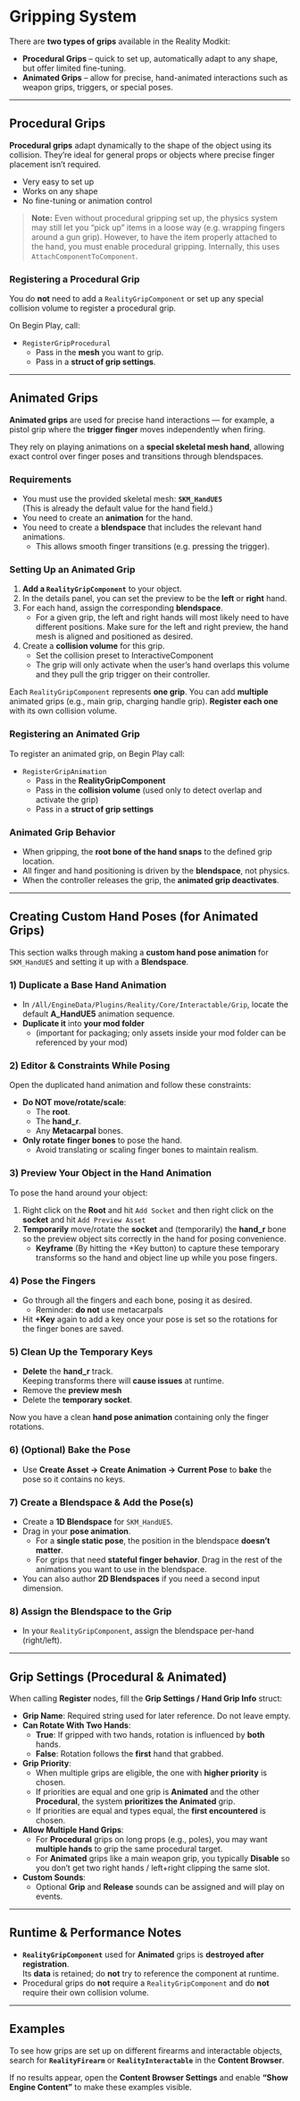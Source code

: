 # Gripping System

There are **two types of grips** available in the Reality Modkit:

- **Procedural Grips** – quick to set up, automatically adapt to any shape, but offer limited fine-tuning.  
- **Animated Grips** – allow for precise, hand-animated interactions such as weapon grips, triggers, or special poses.

---

## Procedural Grips

**Procedural grips** adapt dynamically to the shape of the object using its collision. They’re ideal for general props or objects where precise finger placement isn’t required.

- Very easy to set up  
- Works on any shape  
- No fine-tuning or animation control

> **Note:** Even without procedural gripping set up, the physics system may still let you “pick up” items in a loose way (e.g. wrapping fingers around a gun grip). However, to have the item properly attached to the hand, you must enable procedural gripping. Internally, this uses `AttachComponentToComponent`.

### Registering a Procedural Grip

You do **not** need to add a `RealityGripComponent` or set up any special collision volume to register a procedural grip.

On Begin Play, call:

- `RegisterGripProcedural`  
    - Pass in the **mesh** you want to grip.  
    - Pass in a **struct of grip settings**.

---

## Animated Grips

**Animated grips** are used for precise hand interactions — for example, a pistol grip where the **trigger finger** moves independently when firing.

They rely on playing animations on a **special skeletal mesh hand**, allowing exact control over finger poses and transitions through blendspaces.

### Requirements

- You must use the provided skeletal mesh: **`SKM_HandUE5`**  
  (This is already the default value for the hand field.)
- You need to create an **animation** for the hand.
- You need to create a **blendspace** that includes the relevant hand animations.  
    - This allows smooth finger transitions (e.g. pressing the trigger).

### Setting Up an Animated Grip

1. **Add a `RealityGripComponent`** to your object.  
2. In the details panel, you can set the preview to be the **left** or **right** hand.  
3. For each hand, assign the corresponding **blendspace**.
    - For a given grip, the left and right hands will most likely need to have different positions. Make sure for the left and right preview, the hand mesh is aligned and positioned as desired.
4. Create a **collision volume** for this grip.
    - Set the collision preset to InteractiveComponent
    - The grip will only activate when the user’s hand overlaps this volume and they pull the grip trigger on their controller.

Each `RealityGripComponent` represents **one grip**. You can add **multiple** animated grips (e.g., main grip, charging handle grip). **Register each one** with its own collision volume.

### Registering an Animated Grip

To register an animated grip, on Begin Play call:

- `RegisterGripAnimation`  
  - Pass in the **RealityGripComponent**  
  - Pass in the **collision volume** (used only to detect overlap and activate the grip)  
  - Pass in a **struct of grip settings**

### Animated Grip Behavior

- When gripping, the **root bone of the hand snaps** to the defined grip location.  
- All finger and hand positioning is driven by the **blendspace**, not physics.
- When the controller releases the grip, the **animated grip deactivates**.

---

## Creating Custom Hand Poses (for Animated Grips)

This section walks through making a **custom hand pose animation** for `SKM_HandUE5` and setting it up with a **Blendspace**.

### 1) Duplicate a Base Hand Animation

- In `/All/EngineData/Plugins/Reality/Core/Interactable/Grip`, locate the default **A_HandUE5** animation sequence.  
- **Duplicate it** into **your mod folder**
    - (important for packaging; only assets inside your mod folder can be referenced by your mod)

### 2) Editor & Constraints While Posing

Open the duplicated hand animation and follow these constraints:

- **Do NOT move/rotate/scale**:
    - The **root**.
    - The **hand_r**.
    - Any **Metacarpal** bones.
- **Only rotate** **finger bones** to pose the hand.  
    - Avoid translating or scaling finger bones to maintain realism.

### 3) Preview Your Object in the Hand Animation

To pose the hand around your object:

1. Right click on the **Root** and hit `Add Socket` and then right click on the **socket** and hit `Add Preview Asset`
2. **Temporarily** move/rotate the **socket** and (temporarily) the **hand_r** bone so the preview object sits correctly in the hand for posing convenience.  
     - **Keyframe** (By hitting the +Key button) to capture these temporary transforms so the hand and object line up while you pose fingers.

<!-- > You’ll **remove** any keys you added for `NR`/Root later. Those transforms are only helpers for posing. -->

### 4) Pose the Fingers

- Go through all the fingers and each bone, posing it as desired.
    - Reminder: **do not** use metacarpals
- Hit **+Key** again to add a key once your pose is set so the rotations for the finger bones are saved.

### 5) Clean Up the Temporary Keys

- **Delete** the **hand_r** track.  
  Keeping transforms there will **cause issues** at runtime.
- Remove the **preview mesh**
- Delete the **temporary socket**.

Now you have a clean **hand pose animation** containing only the finger rotations.

### 6) (Optional) Bake the Pose

- Use **Create Asset → Create Animation → Current Pose** to **bake** the pose so it contains no  keys.

### 7) Create a Blendspace & Add the Pose(s)

- Create a **1D Blendspace** for `SKM_HandUE5`.
- Drag in your **pose animation**.  
    - For a **single static pose**, the position in the blendspace **doesn’t matter**.
    - For grips that need **stateful finger behavior**. Drag in the rest of the animations you want to use in the blendspace.
- You can also author **2D Blendspaces** if you need a second input dimension.

### 8) Assign the Blendspace to the Grip

- In your `RealityGripComponent`, assign the blendspace per-hand (right/left).

---

## Grip Settings (Procedural & Animated)

When calling **Register** nodes, fill the **Grip Settings / Hand Grip Info** struct:

- **Grip Name**: Required string used for later reference. Do not leave empty.
- **Can Rotate With Two Hands**:
    - **True**: If gripped with two hands, rotation is influenced by **both** hands.
    - **False**: Rotation follows the **first** hand that grabbed.
- **Grip Priority**:
    - When multiple grips are eligible, the one with **higher priority** is chosen.
    - If priorities are equal and one grip is **Animated** and the other **Procedural**, the system **prioritizes the Animated** grip.
    - If priorities are equal and types equal, the **first encountered** is chosen.
- **Allow Multiple Hand Grips**:
    - For **Procedural** grips on long props (e.g., poles), you may want **multiple hands** to grip the same procedural target.
    - For **Animated** grips like a main weapon grip, you typically **Disable** so you don’t get two right hands / left+right clipping the same slot.
- **Custom Sounds**:
    - Optional **Grip** and **Release** sounds can be assigned and will play on events.

---

## Runtime & Performance Notes

- **`RealityGripComponent`** used for **Animated** grips is **destroyed after registration**.  
  Its **data** is retained; do **not** try to reference the component at runtime.
- Procedural grips do **not** require a `RealityGripComponent` and do **not** require their own collision volume.

---

## Examples

To see how grips are set up on different firearms and interactable objects, search for **`RealityFirearm`** or **`RealityInteractable`** in the **Content Browser**.  

If no results appear, open the **Content Browser Settings** and enable **“Show Engine Content”** to make these examples visible.